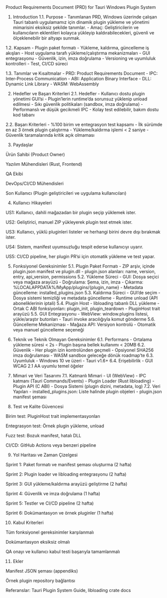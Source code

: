 Product Requirements Document (PRD) for Tauri Windows Plugin System

1. Introduction 1.1. Purpose - Tanımlanan PRD, Windows üzerinde çalışan Tauri tabanlı uygulamamız için dinamik plugin yükleme ve yönetimi mimarisini eksiksiz şekilde tanımlar. - Amaç: Geliştiricilerin ve kullanıcıların eklentileri kolayca yükleyip kaldırabilecekleri, güvenli ve ölçeklenebilir bir altyapı sunmak.

1.2. Kapsam - Plugin paket formatı - Yükleme, kaldırma, güncelleme iş akışları - Host uygulama tarafı yükleme/çalıştırma mekanizmaları - GUI entegrasyonu - Güvenlik, izin, imza doğrulama - Versioning ve uyumluluk kontrolleri - Test, CI/CD süreci

1.3. Tanımlar ve Kısaltmalar - PRD: Product Requirements Document - IPC: Inter-Process Communication - ABI: Application Binary Interface - DLL: Dynamic Link Library - WASM: WebAssembly


2. Hedefler ve Başarı Kriterleri 2.1. Hedefler - Kullanıcı dostu plugin yönetimi GUI’si - Plugin’lerin runtime’da sorunsuz yüklenip unload edilmesi - Sıkı güvenlik politikaları (sandbox, imza doğrulama) - Performanslı ve düşük gecikmeli IPC - Kolay test edilebilir, bakım dostu kod tabanı

2.2. Başarı Kriterleri - %100 birim ve entegrasyon test kapsamı - İlk sürümde en az 3 örnek plugin çalıştırma - Yükleme/kaldırma işlemi < 2 saniye - Güvenlik taramalarında kritik açık olmaması


3. Paydaşlar

Ürün Sahibi (Product Owner)

Yazılım Mühendisleri (Rust, Frontend)

QA Ekibi

DevOps/CI/CD Mühendisleri

Son Kullanıcı (Plugin geliştiricileri ve uygulama kullanıcıları)



4. Kullanıcı Hikayeleri

US1: Kullanıcı, dahili mağazadan bir plugin seçip yüklemek ister.

US2: Geliştirici, manuel ZIP yükleyerek plugin test etmek ister.

US3: Kullanıcı, yüklü pluginleri listeler ve herhangi birini devre dışı bırakmak ister.

US4: Sistem, manifest uyumsuzluğu tespit ederse kullanıcıyı uyarır.

US5: CI/CD pipeline, her plugin PR’si için otomatik yükleme ve test yapar.



5. Fonksiyonel Gereksinimler 5.1. Plugin Paket Formatı - ZIP arşiv, içinde plugin.json manifest ve plugin.dll - plugin.json alanları: name, version, entry, api_version, permissions 5.2. Yükleme Süreci - GUI: Dosya seçici veya mağaza arayüzü - Doğrulama: Şema, izin, imza - Çıkarma: %LOCALAPPDATA%/MyApp/plugins/{plugin_name} - Metadata güncelleme: installed_plugins.json 5.3. Kaldırma Süreci - GUI’de seçim - Dosya sistemi temizliği ve metadata güncelleme - Runtime unload (API aboneliklerinin iptali) 5.4. Plugin Host - libloading tabanlı DLL yükleme - Ortak C ABI fonksiyonları: plugin_init, plugin_teardown - PluginHost trait arayüzü 5.5. GUI Entegrasyonu - WebView: window.plugins listesi, yükle/araştır butonları - Tauri invoke aracılığıyla komut gönderme 5.6. Güncelleme Mekanizması - Mağaza API: Versiyon kontrolü - Otomatik veya manuel güncelleme seçeneği


6. Teknik ve Teknik Olmayan Gereksinimler 6.1. Performans - Ortalama yükleme süresi < 2s - Plugin başına bellek kullanımı < 20MB 6.2. Güvenlik - Her plugin izin kontrolünden geçmeli - Opsiyonel SHA256 imza doğrulaması - WASM sandbox geleceğe dönük roadmap’te 6.3. Uyumluluk - Windows 10 ve üzeri - Tauri v1.6+ 6.4. Erişebilirlik - GUI WCAG 2.1 AA uyumlu temel öğeler


7. Mimari ve Veri Tasarımı 7.1. Katmanlı Mimari - UI (WebView) - IPC katmanı (Tauri Commands/Events) - Plugin Loader (Rust libloading) - Plugin API (C ABI) - Dosya Sistemi (plugin dizini, metadata, log) 7.2. Veri Yapıları - installed_plugins.json: Liste halinde plugin objeleri - plugin.json manifest şeması


8. Test ve Kalite Güvencesi

Birim test: PluginHost trait implementasyonları

Entegrasyon test: Örnek plugin yükleme, unload

Fuzz test: Bozuk manifest, hatalı DLL

CI/CD: GitHub Actions veya benzeri pipeline



9. Yol Haritası ve Zaman Çizelgesi

Sprint 1: Paket formatı ve manifest şeması oluşturma (2 hafta)

Sprint 2: Plugin loader ve libloading entegrasyonu (2 hafta)

Sprint 3: GUI yükleme/kaldırma arayüzü geliştirme (2 hafta)

Sprint 4: Güvenlik ve imza doğrulama (1 hafta)

Sprint 5: Testler ve CI/CD pipeline (2 hafta)

Sprint 6: Dokümantasyon ve örnek pluginler (1 hafta)



10. Kabul Kriterleri



Tüm fonksiyonel gereksinimler karşılanmalı

Dokümantasyon eksiksiz olmalı

QA onayı ve kullanıcı kabul testi başarıyla tamamlanmalı


11. Ekler



Manifest JSON şeması (appendiks)

Örnek plugin repository bağlantısı

Referanslar: Tauri Plugin System Guide, libloading crate docs